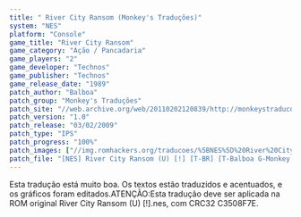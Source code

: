 ```yaml
---
title: " River City Ransom (Monkey's Traduções)"
system: "NES"
platform: "Console"
game_title: "River City Ransom"
game_category: "Ação / Pancadaria"
game_players: "2"
game_developer: "Technos"
game_publisher: "Technos"
game_release_date: "1989"
patch_author: "Balboa"
patch_group: "Monkey's Traduções"
patch_site: "//web.archive.org/web/20110202120839/http://monkeystraducoes.com/"
patch_version: "1.0"
patch_release: "03/02/2009"
patch_type: "IPS"
patch_progress: "100%"
patch_images: ["//img.romhackers.org/traducoes/%5BNES%5D%20River%20City%20Ransom%20-%20Monkey's%20Tradu%C3%A7%C3%B5es%20-%201.png","//img.romhackers.org/traducoes/%5BNES%5D%20River%20City%20Ransom%20-%20Monkey's%20Tradu%C3%A7%C3%B5es%20-%202.png","//img.romhackers.org/traducoes/%5BNES%5D%20River%20City%20Ransom%20-%20Monkey's%20Tradu%C3%A7%C3%B5es%20-%203.png"]
patch_file: "[NES] River City Ransom (U) [!] [T-BR] [T-Balboa G-Monkey's Traduções] [V-1.0 P-100% A-2009].7z"
---
```

Esta tradução está muito boa. Os textos estão traduzidos e acentuados, e os gráficos foram editados.ATENÇÃO:Esta tradução deve ser aplicada na ROM original River City Ransom (U) [!].nes, com CRC32 C3508F7E.